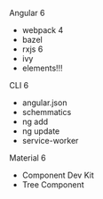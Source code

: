 Angular 6
- webpack 4
- bazel
- rxjs 6
- ivy
- elements!!!

CLI 6
- angular.json
- schemmatics
- ng add
- ng update
- service-worker

Material 6
- Component Dev Kit
- Tree Component